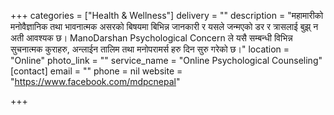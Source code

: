 +++
categories = ["Health & Wellness"]
delivery = ""
description = "महामारीको मनोवैज्ञानिक तथा भावनात्मक असरको बिषयमा बिभिन्न जानकारी र यसले जन्मएको डर र त्रासलाई बुझ् न अती आवश्यक छ। ManoDarshan Psychological Concern ले यसै सम्बन्धी विभिन्न सुचनात्मक कुराहरु, अन्लाईन तालिम तथा मनोपरामर्स हरु दिन सुरु गरेको छ।"
location = "Online"
photo_link = ""
service_name = "Online Psychological Counseling"
[contact]
email = ""
phone = nil
website = "https://www.facebook.com/mdpcnepal"

+++
